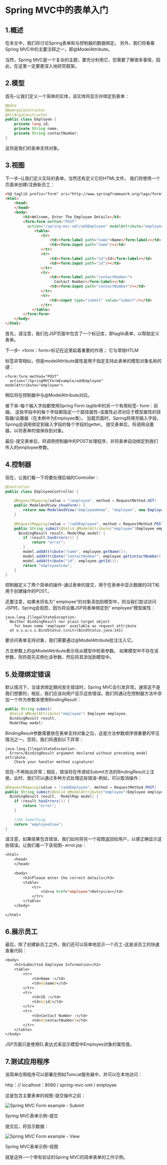 # Spring MVC中的表单入门

## 1.概述
在本文中，我们将讨论Spring表单和与控制器的数据绑定。 另外，我们将看看Spring MVC中的主要注释之一，即@ModelAttribute。

当然，Spring MVC是一个复杂的主题，要充分利用它，您需要了解很多事情，因此，在这里一定要更深入地研究框架。

## 2.模型
首先–让我们定义一个简单的实体，该实体将显示并绑定到表单：

```java
@Data
@NoArgsConstructor
@AllArgsConstructor
public class Employee {
    private long id;
    private String name;
    private String contactNumber;
}
```

这将是我们的表单支持对象。

## 3.视图
下一步–让我们定义实际的表单，当然还有定义它的HTML文件。 我们将使用一个页面来创建/注册新员工：

```html
<%@ taglib prefix="form" uri="http://www.springframework.org/tags/form"%>
<html>
    <head>
    </head>
    <body>
        <h3>Welcome, Enter The Employee Details</h3>
        <form:form method="POST"
          action="/spring-mvc-xml/addEmployee" modelAttribute="employee">
             <table>
                <tr>
                    <td><form:label path="name">Name</form:label></td>
                    <td><form:input path="name"/></td>
                </tr>
                <tr>
                    <td><form:label path="id">Id</form:label></td>
                    <td><form:input path="id"/></td>
                </tr>
                <tr>
                    <td><form:label path="contactNumber">
                      Contact Number</form:label></td>
                    <td><form:input path="contactNumber"/></td>
                </tr>
                <tr>
                    <td><input type="submit" value="Submit"/></td>
                </tr>
            </table>
        </form:form>
    </body>
</html>
```

首先，请注意，我们在JSP页面中包含了一个标记库，即taglib表单，以帮助定义表单。

下一步– <form：form>标记在这里起着重要的作用； 它与常规HTLM <form>标签非常相似，但是modelAttribute属性是用于指定支持此表单的模型对象名称的键：

```jps
<form:form method="POST"
  action="/SpringMVCFormExample/addEmployee" modelAttribute="employee">
```

稍后将在控制器中与@ModelAttribute对应。

接下来–每个输入字段都使用Spring Form taglib中的另一个有用标签– form：前缀。 这些字段中的每个字段都指定一个路径属性–该属性必须对应于模型属性的获取器/设置器（在本例中为Employee类）。 加载页面时，Spring将填充输入字段，Spring会调用绑定到输入字段的每个字段的getter。 提交表单后，将调用设置器，以将表单的值保存到对象。

最后-提交表单后，将调用控制器中的POST处理程序，并将表单自动绑定到我们传入的employee参数。

## 4.控制器
现在，让我们看一下将要处理后端的Controller：

```java
@Controller
public class EmployeeController {
 
    @RequestMapping(value = "/employee", method = RequestMethod.GET)
    public ModelAndView showForm() {
        return new ModelAndView("employeeHome", "employee", new Employee());
    }
 
    @RequestMapping(value = "/addEmployee", method = RequestMethod.POST)
    public String submit(@Valid @ModelAttribute("employee")Employee employee, 
      BindingResult result, ModelMap model) {
        if (result.hasErrors()) {
            return "error";
        }
        model.addAttribute("name", employee.getName());
        model.addAttribute("contactNumber", employee.getContactNumber());
        model.addAttribute("id", employee.getId());
        return "employeeView";
    }
}
```

控制器定义了两个简单的操作-通过表单的提交，用于在表单中显示数据的GET和用于创建操作的POST。

还要注意，如果未将名为“ employee”的对象添加到模型中，则当我们尝试访问JSP时，Spring会抱怨，因为将设置JSP将表单绑定到“ employee”模型属性：

```console
java.lang.IllegalStateException: 
  Neither BindingResult nor plain target object 
    for bean name 'employee' available as request attribute
  at o.s.w.s.s.BindStatus.<init>(BindStatus.java:141)
```


要访问表单支持对象，我们需要通过@ModelAttribute批注注入它。

方法参数上的@ModelAttribute表示将从模型中检索参数。 如果模型中不存在该参数，则将首先实例化该参数，然后将其添加到模型中。

## 5.处理绑定错误
默认情况下，当请求绑定期间发生错误时，Spring MVC会引发异常。通常这不是我们想要的，相反，我们应该向用户显示这些错误。我们将通过在控制器方法中添加一个作为参数来使用BindingResult：

```java
public String submit(
  @Valid @ModelAttribute("employee") Employee employee,
  BindingResult result,
  ModelMap model)
```

BindingResult参数需要放在表单支持对象之后，这是方法参数顺序很重要的罕见情况之一。否则，我们将遇到以下异常：

```
java.lang.IllegalStateException: 
  Errors/BindingResult argument declared without preceding model attribute. 
    Check your handler method signature!
```

现在–不再抛出异常；相反，错误将在传递给Submit方法的BindingResult上注册。此时，我们可以通过多种方式处理这些错误-例如，可以取消操作：

```java
@RequestMapping(value = "/addEmployee", method = RequestMethod.POST)
public String submit(@Valid @ModelAttribute("employee")Employee employee, 
  BindingResult result,  ModelMap model) {
    if (result.hasErrors()) {
        return "error";
    }
     
    //Do Something
    return "employeeView";
}
```

请注意，如果结果包含错误，我们如何将另一个视图返回给用户，以便正确显示这些错误。让我们看一下该视图– error.jsp：

```jsp
<html>
    <head>
    </head>
 
    <body>
        <h3>Please enter the correct details</h3>
        <table>
            <tr>
                <td><a href="employee">Retry</a></td>
            </tr>
        </table>
    </body>
 
</html>
```

## 6.展示员工
最后，除了创建新员工之外，我们还可以简单地显示一个员工-这是该员工的快速查看代码：

```jsp
<body>
    <h2>Submitted Employee Information</h2>
    <table>
        <tr>
            <td>Name :</td>
            <td>${name}</td>
        </tr>
        <tr>
            <td>ID :</td>
            <td>${id}</td>
        </tr>
        <tr>
            <td>Contact Number :</td>
            <td>${contactNumber}</td>
        </tr>
    </table>
</body>
```

JSP页面只是使用EL表达式来显示模型中Employee对象的属性值。

## 7.测试应用程序
该简单应用程序可以部署在例如Tomcat服务器中，并可以在本地访问：

http：// localhost：8080 / spring-mvc-xml / employee

这是包含主要表单的视图-提交操作之前：

![Spring MVC Form example - Submit](./img/spring-mvc-form-create.png)

Spring MVC表单示例–提交

提交后，将显示数据：

![Spring MVC Form example - View](./img/spring-mvc-form-view.png)

Spring MVC表单示例–视图

就是这样–一个带有验证的Spring MVC的简单表单的工作示例。

